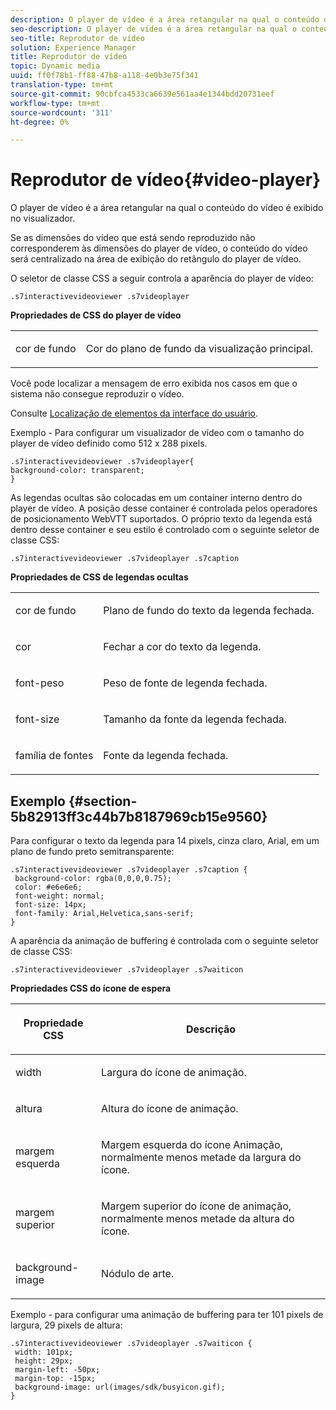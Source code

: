 ```yaml
---
description: O player de vídeo é a área retangular na qual o conteúdo do vídeo é exibido no visualizador.
seo-description: O player de vídeo é a área retangular na qual o conteúdo do vídeo é exibido no visualizador.
seo-title: Reprodutor de vídeo
solution: Experience Manager
title: Reprodutor de vídeo
topic: Dynamic media
uuid: ff0f78b1-ff88-47b8-a118-4e0b3e75f341
translation-type: tm+mt
source-git-commit: 90cbfca4533ca6639e561aa4e1344bdd20731eef
workflow-type: tm+mt
source-wordcount: '311'
ht-degree: 0%

---
```



# Reprodutor de vídeo{#video-player}

O player de vídeo é a área retangular na qual o conteúdo do vídeo é exibido no visualizador.

<!--<a id="section_061E550C1C1D4DB2BD663A898895B38C"></a>-->

Se as dimensões do vídeo que está sendo reproduzido não corresponderem às dimensões do player de vídeo, o conteúdo do vídeo será centralizado na área de exibição do retângulo do player de vídeo.

O seletor de classe CSS a seguir controla a aparência do player de vídeo:

```
.s7interactivevideoviewer .s7videoplayer
```

**Propriedades de CSS do player de vídeo**

<table id="table_C48C56E696304C9BAFEE71BA9EA9A174"> 
 <tbody> 
  <tr> 
   <td colname="col1"> <p> <span class="codeph"> cor de fundo  </span> </p> </td> 
   <td colname="col2"> <p>Cor do plano de fundo da visualização principal. </p> </td> 
  </tr> 
 </tbody> 
</table>

Você pode localizar a mensagem de erro exibida nos casos em que o sistema não consegue reproduzir o vídeo.

Consulte [Localização de elementos da interface do usuário](../../../c-html5-aem-asset-viewers/c-html5-aem-int-video/c-html5-aem-int-video-viewer-localization.md#concept-cbfc39344c494eb7b9f6a272cff0cc74).

Exemplo - Para configurar um visualizador de vídeo com o tamanho do player de vídeo definido como 512 x 288 pixels.

```
.s7interactivevideoviewer .s7videoplayer{ 
background-color: transparent; 
}
```

As legendas ocultas são colocadas em um container interno dentro do player de vídeo. A posição desse container é controlada pelos operadores de posicionamento WebVTT suportados. O próprio texto da legenda está dentro desse container e seu estilo é controlado com o seguinte seletor de classe CSS:

`.s7interactivevideoviewer .s7videoplayer .s7caption`

**Propriedades de CSS de legendas ocultas**

<table id="table_960E0D4FB91748FF9FC73C925B81879C"> 
 <tbody> 
  <tr> 
   <td colname="col1"> <p> <span class="codeph"> cor de fundo  </span> </p> </td> 
   <td colname="col2"> <p>Plano de fundo do texto da legenda fechada. </p> </td> 
  </tr> 
  <tr> 
   <td colname="col1"> <p> <span class="codeph"> cor  </span> </p> </td> 
   <td colname="col2"> <p>Fechar a cor do texto da legenda. </p> </td> 
  </tr> 
  <tr> 
   <td colname="col1"> <p> <span class="codeph"> font-peso  </span> </p> </td> 
   <td colname="col2"> <p> Peso de fonte de legenda fechada. </p> </td> 
  </tr> 
  <tr> 
   <td colname="col1"> <p> <span class="codeph"> font-size  </span> </p> </td> 
   <td colname="col2"> <p> Tamanho da fonte da legenda fechada. </p> </td> 
  </tr> 
  <tr> 
   <td colname="col1"> <p> <span class="codeph"> família de fontes  </span> </p> </td> 
   <td colname="col2"> <p>Fonte da legenda fechada. </p> </td> 
  </tr> 
 </tbody> 
</table>

## Exemplo {#section-5b82913ff3c44b7b8187969cb15e9560}

Para configurar o texto da legenda para 14 pixels, cinza claro, Arial, em um plano de fundo preto semitransparente:

```
.s7interactivevideoviewer .s7videoplayer .s7caption { 
 background-color: rgba(0,0,0,0.75); 
 color: #e6e6e6; 
 font-weight: normal; 
 font-size: 14px; 
 font-family: Arial,Helvetica,sans-serif; 
}
```

A aparência da animação de buffering é controlada com o seguinte seletor de classe CSS:

```
.s7interactivevideoviewer .s7videoplayer .s7waiticon
```

**Propriedades CSS do ícone de espera**

<table id="table_8DB41A0FF2A746F78B763564C4F3EBE0"> 
 <thead> 
  <tr> 
   <th colname="col1" class="entry"> <p>Propriedade CSS </p> </th> 
   <th colname="col2" class="entry"> <p>Descrição </p> </th> 
  </tr> 
 </thead>
 <tbody> 
  <tr> 
   <td colname="col1"> <p> <span class="codeph"> width </span> </p> </td> 
   <td colname="col2"> <p> Largura do ícone de animação. </p> </td> 
  </tr> 
  <tr> 
   <td colname="col1"> <p> <span class="codeph"> altura  </span> </p> </td> 
   <td colname="col2"> <p> Altura do ícone de animação. </p> </td> 
  </tr> 
  <tr> 
   <td colname="col1"> <p> <span class="codeph"> margem esquerda  </span> </p> </td> 
   <td colname="col2"> <p> Margem esquerda do ícone Animação, normalmente menos metade da largura do ícone. </p> </td> 
  </tr> 
  <tr> 
   <td colname="col1"> <p> <span class="codeph"> margem superior  </span> </p> </td> 
   <td colname="col2"> <p> Margem superior do ícone de animação, normalmente menos metade da altura do ícone. </p> </td> 
  </tr> 
  <tr> 
   <td colname="col1"> <p> <span class="codeph"> background-image  </span> </p> </td> 
   <td colname="col2"> <p> Nódulo de arte. </p> </td> 
  </tr> 
 </tbody> 
</table>

Exemplo - para configurar uma animação de buffering para ter 101 pixels de largura, 29 pixels de altura:

```
.s7interactivevideoviewer .s7videoplayer .s7waiticon { 
 width: 101px; 
 height: 29px; 
 margin-left: -50px; 
 margin-top: -15px; 
 background-image: url(images/sdk/busyicon.gif); 
}
```

